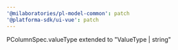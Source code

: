 ```yaml
---
'@milaboratories/pl-model-common': patch
'@platforma-sdk/ui-vue': patch
---
```


PColumnSpec.valueType extended to "ValueType | string"
